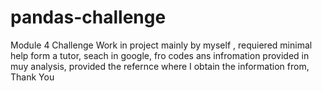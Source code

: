# pandas-challenge
Module 4 Challenge
Work in project mainly by myself , requiered minimal help form a tutor, seach in google, fro codes ans infromation
provided in muy analysis, provided the refernce where I obtain the information from,
Thank You 
